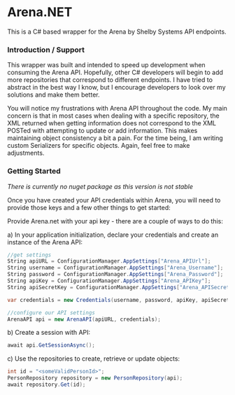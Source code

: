 # Arena.NET
This is a C# based wrapper for the Arena by Shelby Systems API endpoints. 

### Introduction / Support
This wrapper was built and intended to speed up development when consuming the Arena API. Hopefully, other C# developers will begin to add more repositories that correspond to different endpoints. I have tried to abstract in the best way I know, but I encourage developers to look over my solutions and make them better. 

You will notice my frustrations with Arena API throughout the code. My main concern is that in most cases when dealing with a specific repository, the XML returned when getting information does not correspond to the XML POSTed with attempting to update or add information. This makes maintaining object consistency a bit a pain. For the time being, I am writing custom Serializers for specific objects. Again, feel free to make adjustments.

### Getting Started
*There is currently no nuget package as this version is not stable*

Once you have created your API credentials within Arena, you will need to provide those keys and a few other things to get started:


Provide Arena.net with your api key - there are a couple of ways to do this:

a) In your application initialization, declare your credentials and create an instance of the Arena API:

```csharp
//get settings
String apiURL = ConfigurationManager.AppSettings["Arena_APIUrl"];
String username = ConfigurationManager.AppSettings["Arena_Username"];
String password = ConfigurationManager.AppSettings["Arena_Password"];
String apiKey = ConfigurationManager.AppSettings["Arena_APIKey"];
String apiSecretKey = ConfigurationManager.AppSettings["Arena_APISecret"];

var credentials = new Credentials(username, password, apiKey, apiSecretKey);

//configure our API settings
ArenaAPI api = new ArenaAPI(apiURL, credentials);
```

b) Create a session with API:

```csharp
await api.GetSessionAsync();
```

c) Use the repositories to create, retrieve or update objects:

```csharp
int id = "<someValidPersonId>";
PersonRepository repository = new PersonRepository(api);
await repository.Get(id);
```


